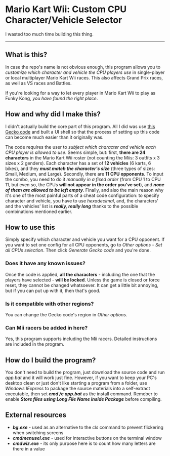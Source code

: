 # Mario Kart Wii: Custom CPU Character/Vehicle Selector
I wasted too much time building this thing.

* * *

## What is this?
In case the repo's name is not obvious enough, this program allows you to *customize which character and vehicle the CPU players use* in single-player or local multiplayer Mario Kart Wii races. This also affects Grand Prix races, as well as VS races and Battles.

If you're looking for a way to let every player in Mario Kart Wii to play as Funky Kong, *you have found the right place*.

## How and why did I make this?
I didn't actually build the core part of this program. All I did was use [this Gecko code](https://mariokartwii.com/showthread.php?tid=1563) and built a UI shell so that the process of setting up this code can become much easier than it originally was.

The code requires the user to *subject which character and vehicle each CPU player is allowed to use*. Seems simple, but: first, **there are 24 characters** in the Mario Kart Wii roster (not counting the Miis: 3 outfits x 3 sizes x 2 genders). Each character has a set of **12 vehicles** (6 karts, 6 bikes), and they ***must match the character's size*** (three types of sizes: Small, Medium, and Large). Secondly, there are **11 CPU opponents**. To input the combo, you need to do it *manually in a fixed order* (from CPU 1 to CPU 11, but even so, the CPUs **will not appear in the order you've set**), and ***none of them are allowed to be left empty***. Finally, and also the main reason why it's one of the most painful parts of a cheat code configuration: to specify character and vehicle, you have to use *hexadecimal*, and, the characters' and the vehicles' list is ***really, really long*** thanks to the possible combinations mentioned earlier.

## How to use this
Simply specify which character and vehicle you want for a CPU opponent. If you want to set one config for all CPU opponents, go to *Other options - Set all CPUs selection*. Then click *Generate Gecko code* and you're done.
### Does it have any known issues?
Once the code is applied, **all the characters** - including the one that the players have selected - **will be locked**. Unless the game is closed or force reset, they cannot be changed whatsoever. It can get a little bit annoying, but if you can put up with it, then that's good.
### Is it compatible with other regions?
You can change the Gecko code's region in *Other options*.
### Can Mii racers be added in here?
Yes, this program supports including the Mii racers. Detailed instructions are included in the program.

## How do I build the program?
You don't need to build the program, just download the source code and run *app.bat* and it will work just fine. However, if you want to keep your PC's desktop clean or just don't like starting a program from a folder, use *Windows IExpress* to package the source materials into a self-extract executable, then set ***cmd /c app.bat*** as the install command.
Remeber to enable ***Store files using Long File Name inside Package*** before compiling.

## External resources
- ***bg.exe*** - used as an alternative to the *cls* command to prevent flickering when switching screens
- ***cmdmenusel.exe*** - used for interactive buttons on the terminal window
- ***cmdwiz.exe*** - its only purpose here is to count how many letters are there in a value
